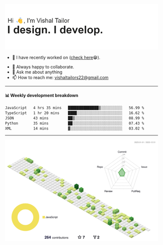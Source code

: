 ![Hi, I'm Vishal Tailor. I design. I develop.](https://github.com/vishaltailors/vishaltailors/blob/main/header.png?raw=true)

- 🔭 I have recently worked on ([check here](https://vishaltailor.com)😁).
<!-- - 🎦 Currently watching: JavaScript: The Hard Parts By Will Sentance. -->
- 👯 Always happy to collaborate.
- 💬 Ask me about anything
- 📫 How to reach me: <a href="mailto:vishaltailors22@gmail.com">vishaltailors22@gmail.com</a>

<hr /> 
<h4>📊 Weekly development breakdown</h4>
<!--START_SECTION:waka-->

```txt
JavaScript   4 hrs 35 mins   ██████████████▒░░░░░░░░░░   56.99 %
TypeScript   1 hr 20 mins    ████░░░░░░░░░░░░░░░░░░░░░   16.62 %
JSON         43 mins         ██▒░░░░░░░░░░░░░░░░░░░░░░   08.99 %
Python       35 mins         ██░░░░░░░░░░░░░░░░░░░░░░░   07.43 %
XML          14 mins         ▓░░░░░░░░░░░░░░░░░░░░░░░░   03.02 %
```

<!--END_SECTION:waka-->
<hr /> 

![](./profile-3d-contrib/profile-green-animate.svg)
